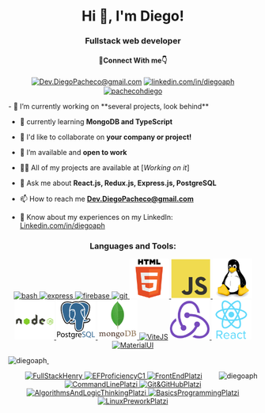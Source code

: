<h1 align="center">Hi 👋, I'm Diego!</h1>
<h3 align="center">Fullstack web developer</h3>

<section><h4 align="center">🔗Connect With me👇</h4>
<p align="center">
  <a href="mailto:Dev.DiegoPacheco@gmail.com?subject=Hola%20Diego&body=Me%20gustar%C3%ADa%20hablar%20contigo" target="blank"><img align="center" src="https://www.google.com/gmail/about/static-2.0/images/logo-gmail.png?fingerprint=c2eaf4aae389c3f885e97081bb197b97" alt="Dev.DiegoPacheco@gmail.com" height="40" width="40" /></a>
<a href="https://linkedin.com/in/linkedin.com/in/diegoaph" target="blank"><img align="center" src="https://raw.githubusercontent.com/rahuldkjain/github-profile-readme-generator/master/src/images/icons/Social/linked-in-alt.svg" alt="linkedin.com/in/diegoaph" height="30" width="40" /></a>
<a href="https://instagram.com/pachecohdiego" target="blank"><img align="center" src="https://raw.githubusercontent.com/rahuldkjain/github-profile-readme-generator/master/src/images/icons/Social/instagram.svg" alt="pachecohdiego" height="30" width="40" /></a>
</p></section>
- 🔭 I’m currently working on **several projects, look behind**

-   🌱 currently learning **MongoDB and TypeScript**

-   👯 I'd like to collaborate on **your company or project!**

-   🤝 I’m available and **open to work**

-   👨‍💻 All of my projects are available at [*Working on it*]

-   💬 Ask me about **React.js, Redux.js, Express.js, PostgreSQL**

-   📫 How to reach me **Dev.DiegoPacheco@gmail.com**

-   📄 Know about my experiences on my LinkedIn: [Linkedin.com/in/diegoaph](Linkedin.com/in/diegoaph)

<h3 align="center">Languages and Tools:</h3>
<p align="center"> <a href="https://www.gnu.org/software/bash/" target="_blank" rel="noreferrer"> <img src="https://www.vectorlogo.zone/logos/gnu_bash/gnu_bash-icon.svg" alt="bash" width="80" height="80"/> </a> <a href="https://www.w3schools.com/css/" target="_blank" rel="noreferrer"> <img src="https://cdn.icon-icons.com/icons2/2699/PNG/512/expressjs_logo_icon_169185.png" alt="express" width="80" height="80"/> </a> <a href="https://firebase.google.com/" target="_blank" rel="noreferrer"> <img src="https://www.vectorlogo.zone/logos/firebase/firebase-icon.svg" alt="firebase" width="80" height="80"/> </a> <a href="https://git-scm.com/" target="_blank" rel="noreferrer"> <img src="https://www.vectorlogo.zone/logos/git-scm/git-scm-icon.svg" alt="git" width="80" height="80"/> </a> <a href="https://www.w3.org/html/" target="_blank" rel="noreferrer"> <img src="https://raw.githubusercontent.com/devicons/devicon/master/icons/html5/html5-original-wordmark.svg" alt="html5" width="80" height="80"/> </a> <a href="https://developer.mozilla.org/en-US/docs/Web/JavaScript" target="_blank" rel="noreferrer"> <img src="https://raw.githubusercontent.com/devicons/devicon/master/icons/javascript/javascript-original.svg" alt="javascript" width="80" height="80"/> </a> <a href="https://www.linux.org/" target="_blank" rel="noreferrer"> <img src="https://raw.githubusercontent.com/devicons/devicon/master/icons/linux/linux-original.svg" alt="linux" width="80" height="80"/> </a> <a href="https://nodejs.org" target="_blank" rel="noreferrer"> <img src="https://raw.githubusercontent.com/devicons/devicon/master/icons/nodejs/nodejs-original-wordmark.svg" alt="nodejs" width="80" height="80"/> </a> <a href="https://www.postgresql.org" target="_blank" rel="noreferrer"> <img src="https://raw.githubusercontent.com/devicons/devicon/master/icons/postgresql/postgresql-original-wordmark.svg" alt="postgresql" width="80" height="80"/> </a> </a> <a href="https://www.mongodb.com/" target="_blank" rel="noreferrer"> <img src="https://raw.githubusercontent.com/devicons/devicon/master/icons/mongodb/mongodb-original-wordmark.svg" alt="mongodb" width="80" height="80"/> </a> <a href="https://vitejs.dev/" target="_blank" rel="noreferrer"> <img src="https://vitejs.dev/logo.svg" alt="ViteJS" width="80" height="80"/></a> <a href="https://redux.js.org" target="_blank" rel="noreferrer"> <img src="https://raw.githubusercontent.com/devicons/devicon/master/icons/redux/redux-original.svg" alt="redux" width="80" height="80"/> </a>  <a href="https://reactjs.org/" target="_blank" rel="noreferrer"> <img src="https://raw.githubusercontent.com/devicons/devicon/master/icons/react/react-original-wordmark.svg" alt="react" width="80" height="80"/> <a href="https://mui.com/" target="_blank" rel="noreferrer"> <img src="https://mui.com/static/logo.png" alt="MaterialUI" width="80" height="80"/> </p>

<section>
<p>&nbsp;<img align="left"src="https://github-readme-stats.vercel.app/api?username=diegoaph&show_icons=true&locale=en" alt="diegoaph" /></p><p><img align="right" src="https://github-readme-stats.vercel.app/api/top-langs?username=diegoaph&show_icons=true&locale=en&layout=compact" alt="diegoaph" /></p></section>

<p align="center"> <img src="https://media.licdn.com/dms/image/D4E22AQH2JciUNRY6ZA/feedshare-shrink_2048_1536/0/1689991632684?e=1692835200&v=beta&t=HnFAY1MgshGUmZQkraAm_AirDBJ9GrHzBq8xzgIDLWI" alt="FullStackHenry" width="220vw" /> <img src="https://media.licdn.com/dms/image/D4E22AQHuodEmQK89HQ/feedshare-shrink_1280/0/1690173496222?e=1692835200&v=beta&t=s0-teSZyIrmaPSOC9PRUbxnqXtJgIo3qmLlaueI3gLs" alt="EFProficiencyC1" width="220vw" /> <img src="https://media.licdn.com/dms/image/D4E22AQE_Uew3OUc1yw/feedshare-shrink_2048_1536/0/1690167083293?e=1692835200&v=beta&t=MceJwN6bHuYz82khdK50mv1qevhJtsNzGEbDBe7D1b4" alt="FrontEndPlatzi" width="220vw" />   <img src="https://media.licdn.com/dms/image/D4E22AQEpwEtWqZOPuA/feedshare-shrink_2048_1536/0/1690167888626?e=1692835200&v=beta&t=Qvql5GIce2OFoGlB513sUYTbnS_mDhKZloW2Vk1Q5tA" alt="CommandLinePlatzi" width="220vw" />  <img src="https://media.licdn.com/dms/image/D4E22AQEzRwS3BvWbQw/feedshare-shrink_2048_1536/0/1690168561993?e=1692835200&v=beta&t=y28NMEh5sbOaV0bJOprk2XbrmmRLTBhmSHGmK0qN2mI" alt="Git&GitHubPlatzi" width="220vw" /> <img src="https://media.licdn.com/dms/image/D4E22AQFHpFdcUSdWQw/feedshare-shrink_2048_1536/0/1690167596625?e=1692835200&v=beta&t=d84W55OO58IaYYy5lkBb8m98yyrziRmlFP0-Kn_Qyek" alt="AlgorithmsAndLogicThinkingPlatzi" width="220vw" /> <img src="https://media.licdn.com/dms/image/D4E22AQEbCpJwrk6Srw/feedshare-shrink_2048_1536/0/1690167317933?e=1692835200&v=beta&t=6F7loPgyspPinazOFuA8jV7ynZK-ge4eVWDHUr8WmA4" alt="BasicsProgrammingPlatzi" width="220vw" /> <img src="https://media.licdn.com/dms/image/D4E22AQH7JaJOaHpoqQ/feedshare-shrink_2048_1536/0/1690168872290?e=1692835200&v=beta&t=ilVz9VzhKmT8lWIbWTigKT7bWZfDdK1kZqUDVJomCfU" alt="LinuxPreworkPlatzi" width="220vw" /></p>
